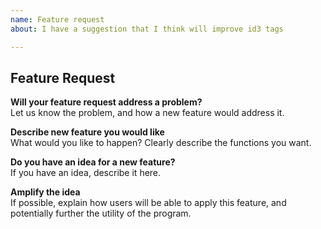 ```yaml
---  
name: Feature request  
about: I have a suggestion that I think will improve id3 tags

---  
```


## Feature Request

**Will your feature request address a problem?**  
Let us know the problem, and how a new feature would address it.  

**Describe new feature you would like**  
What would you like to happen? Clearly describe the functions you want.  

**Do you have an idea for a new feature?**  
If you have an idea, describe it here.  

**Amplify the idea**  
If possible, explain how users will be able to apply this feature, and potentially further the utility of the program.
